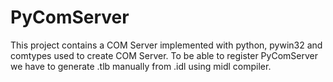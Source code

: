 # PyComServer

This project contains a COM Server implemented with python, pywin32 and comtypes used to create COM Server.
To be able to register PyComServer we have to generate .tlb manually from .idl using midl compiler.
